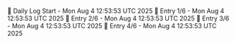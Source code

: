 📅 Daily Log Start - Mon Aug  4 12:53:53 UTC 2025
📌 Entry 1/6 - Mon Aug  4 12:53:53 UTC 2025
📌 Entry 2/6 - Mon Aug  4 12:53:53 UTC 2025
📌 Entry 3/6 - Mon Aug  4 12:53:53 UTC 2025
📌 Entry 4/6 - Mon Aug  4 12:53:53 UTC 2025
